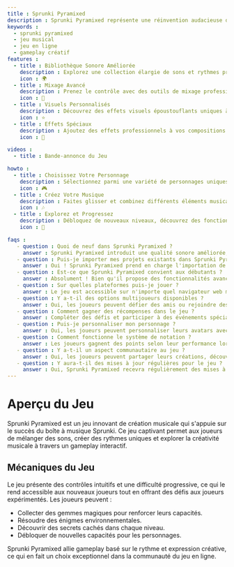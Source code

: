 ```yaml
---
title : Sprunki Pyramixed
description : Sprunki Pyramixed représente une réinvention audacieuse de l'expérience musicale classique. C'est là que la créativité rencontre l'innovation, permettant aux joueurs de créer des paysages sonores uniques avec un ensemble amélioré d'outils et de fonctionnalités.
keywords :
  - sprunki pyramixed
  - jeu musical
  - jeu en ligne
  - gameplay créatif
features :
  - title : Bibliothèque Sonore Améliorée
    description : Explorez une collection élargie de sons et rythmes premium dans Sprunki Pyramixed.
    icon : 🌍
  - title : Mixage Avancé
    description : Prenez le contrôle avec des outils de mixage professionnels dans Sprunki Pyramixed.
    icon : 🧩
  - title : Visuels Personnalisés
    description : Découvrez des effets visuels époustouflants uniques à Sprunki Pyramixed.
    icon : ⭐
  - title : Effets Spéciaux 
    description : Ajoutez des effets professionnels à vos compositions dans Sprunki Pyramixed. 
    icon : 💫 

videos :
  - title : Bande-annonce du Jeu 

howto :
  - title : Choisissez Votre Personnage 
    description : Sélectionnez parmi une variété de personnages uniques, chacun avec des styles musicaux et des capacités distincts. 
    icon : 🎮 
  - title : Créez Votre Musique 
    description : Faites glisser et combinez différents éléments musicaux pour créer vos rythmes et mélodies uniques. 
    icon : 🎶 
  - title : Explorez et Progressez 
    description : Débloquez de nouveaux niveaux, découvrez des fonctionnalités cachées et maîtrisez l'art de créer de la musique. 
    icon : 🚀 

faqs :
   - question : Quoi de neuf dans Sprunki Pyramixed ? 
     answer : Sprunki Pyramixed introduit une qualité sonore améliorée, de nouveaux outils de mixage et des effets visuels améliorés pour une expérience musicale élevée. 
   - question : Puis-je importer mes projets existants dans Sprunki Pyramixed ? 
     answer : Oui ! Sprunki Pyramixed prend en charge l'importation de projets d'anciennes versions tout en offrant des options d'amélioration nouvelles. 
   - question : Est-ce que Sprunki Pyramixed convient aux débutants ? 
     answer : Absolument ! Bien qu'il propose des fonctionnalités avancées, il conserve une interface intuitive parfaite pour tous les niveaux d'habileté. 
   - question : Sur quelles plateformes puis-je jouer ? 
     answer : Le jeu est accessible sur n'importe quel navigateur web moderne, ce qui facilite le jeu n'importe où. 
   - question : Y a-t-il des options multijoueurs disponibles ? 
     answer : Oui, les joueurs peuvent défier des amis ou rejoindre des modes coopératifs pour résoudre des énigmes ensemble. 
   - question : Comment gagner des récompenses dans le jeu ? 
     answer : Compléter des défis et participer à des événements spéciaux permet aux joueurs de gagner des récompenses exclusives. 
   - question : Puis-je personnaliser mon personnage ? 
     answer : Oui, les joueurs peuvent personnaliser leurs avatars avec différents vêtements et accessoires qui influencent leur son. 
   - question : Comment fonctionne le système de notation ? 
     answer : Les joueurs gagnent des points selon leur performance lors des défis et la créativité de leurs compositions musicales. 
   - question : Y a-t-il un aspect communautaire au jeu ? 
     answer : Oui, les joueurs peuvent partager leurs créations, découvrir le travail des autres et interagir avec une communauté dynamique d'artistes musicaux. 
   - question : Y aura-t-il des mises à jour régulières pour le jeu ? 
     answer : Oui, Sprunki Pyramixed recevra régulièrement des mises à jour incluant de nouveaux personnages, sons et fonctionnalités basés sur les retours des joueurs. 
---
```


# Aperçu du Jeu

Sprunki Pyramixed est un jeu innovant de création musicale qui s'appuie sur le succès du boîte à musique Sprunki. Ce jeu captivant permet aux joueurs de mélanger des sons, créer des rythmes uniques et explorer la créativité musicale à travers un gameplay interactif.

## Mécaniques du Jeu

Le jeu présente des contrôles intuitifs et une difficulté progressive, ce qui le rend accessible aux nouveaux joueurs tout en offrant des défis aux joueurs expérimentés. Les joueurs peuvent :

- Collecter des gemmes magiques pour renforcer leurs capacités. 
- Résoudre des énigmes environnementales. 
- Découvrir des secrets cachés dans chaque niveau. 
- Débloquer de nouvelles capacités pour les personnages.

Sprunki Pyramixed allie gameplay basé sur le rythme et expression créative, ce qui en fait un choix exceptionnel dans la communauté du jeu en ligne.  
